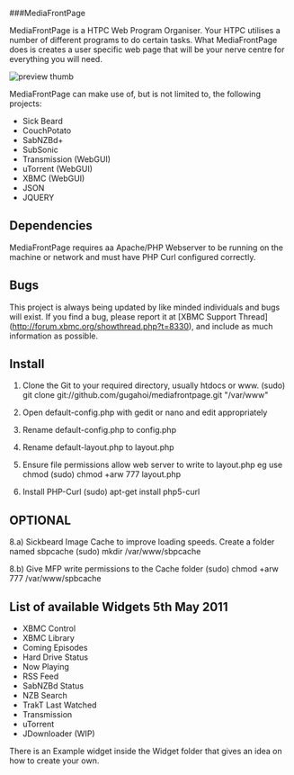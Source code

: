 ###MediaFrontPage

MediaFrontPage is a HTPC Web Program Organiser.
Your HTPC utilises a number of different programs to do certain tasks. What MediaFrontPage does is creates a user specific web page that will be your nerve centre for everything you will need.

![preview thumb](http://img715.imageshack.us/img715/1564/screenshot20101118at120.png)

MediaFrontPage can make use of, but is not limited to, the following projects:

* Sick Beard
* CouchPotato
* SabNZBd+
* SubSonic
* Transmission (WebGUI)
* uTorrent (WebGUI)
* XBMC (WebGUI)
* JSON
* JQUERY

## Dependencies

MediaFrontPage requires aa Apache/PHP Webserver to be running on the machine or network and must have PHP Curl configured correctly.


## Bugs

This project is always being updated by like minded individuals and bugs will exist. If you find a bug, please report it at [XBMC Support Thread] (http://forum.xbmc.org/showthread.php?t=8330), and include as much information as possible.

## Install

1. Clone the Git to your required directory, usually htdocs or www.
(sudo) git clone git://github.com/gugahoi/mediafrontpage.git "/var/www"

3. Open default-config.php with gedit or nano and edit appropriately

4. Rename default-config.php to config.php

5. Rename default-layout.php to layout.php

6. Ensure file permissions allow web server to write to layout.php eg use chmod
(sudo) chmod +arw 777 layout.php

7. Install PHP-Curl
(sudo) apt-get install php5-curl


OPTIONAL
--------
8.a) Sickbeard Image Cache to improve loading speeds. Create a folder named sbpcache 
(sudo) mkdir /var/www/sbpcache

8.b) Give MFP write permissions to the Cache folder
(sudo) chmod +arw 777 /var/www/spbcache		

## List of available Widgets 5th May 2011

* XBMC Control
* XBMC Library
* Coming Episodes
* Hard Drive Status
* Now Playing
* RSS Feed
* SabNZBd Status
* NZB Search
* TrakT Last Watched
* Transmission
* uTorrent
* JDownloader (WIP)

There is an Example widget inside the Widget folder that gives an idea on how to create your own.